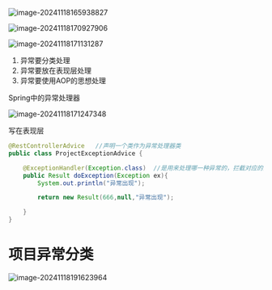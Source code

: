  ![image-20241118165938827](D:\md_image\image-20241118165938827.png)

 ![image-20241118170927906](D:\md_image\image-20241118170927906.png)

 ![image-20241118171131287](D:\md_image\image-20241118171131287.png)

1. 异常要分类处理
2. 异常要放在表现层处理
3. 异常要使用AOP的思想处理



Spring中的异常处理器

 ![image-20241118171247348](D:\md_image\image-20241118171247348.png)

写在表现层



```java
@RestControllerAdvice   //声明一个类作为异常处理器类
public class ProjectExceptionAdvice {

    @ExceptionHandler(Exception.class)  //是用来处理哪一种异常的，拦截对应的异常
    public Result doException(Exception ex){
        System.out.println("异常出现");

        return new Result(666,null,"异常出现");

    }
}
```



# 项目异常分类

![image-20241118191623964](D:\md_image\image-20241118191623964.png)